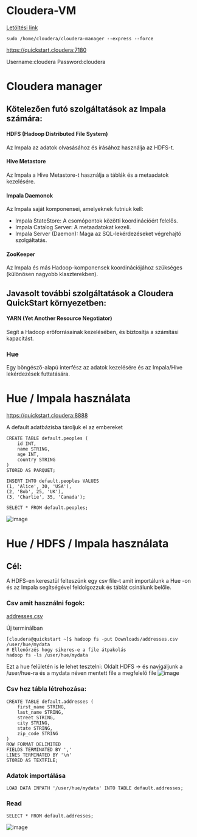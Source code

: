 # Cloudera-VM


[Letöltési link](https://www.youtube.com/redirect?event=video_description&redir_token=QUFFLUhqa3A3ZGVBSXFjMk8xckNhOTBOc3VYZVB4aXFaQXxBQ3Jtc0trdzBxUUZIaFBMdGlaZmNPcXlNZWdmNjhGVUgwbC1BQ2RhWGpuWlBfaFlPcWhlenYzT1I2YmhEdFcwclV6UjQ3eXo3dXNaU1ZDd0ZYUDRzMXR1YkoyMGdrSzlQTVVzTklJS1RadkhWN1hDMUFuY1o0OA&q=https%3A%2F%2Fdownloads.cloudera.com%2Fdemo_vm%2Fvirtualbox%2Fcloudera-quickstart-vm-5.13.0-0-virtualbox.zip&v=jT1q5YQ2cpw)


```
sudo /home/cloudera/cloudera-manager --express --force
```

https://quickstart.cloudera:7180

Username:cloudera
Password:cloudera

# Cloudera manager

## Kötelezően futó szolgáltatások az Impala számára:
#### HDFS (Hadoop Distributed File System)

Az Impala az adatok olvasásához és írásához használja az HDFS-t.

#### Hive Metastore

Az Impala a Hive Metastore-t használja a táblák és a metaadatok kezelésére.

#### Impala Daemonok

Az Impala saját komponensei, amelyeknek futniuk kell:
 - Impala StateStore: A csomópontok közötti koordinációért felelős.
 - Impala Catalog Server: A metaadatokat kezeli.
 - Impala Server (Daemon): Maga az SQL-lekérdezéseket végrehajtó szolgáltatás.

#### ZooKeeper
Az Impala és más Hadoop-komponensek koordinációjához szükséges (különösen nagyobb klaszterekben).


## Javasolt további szolgáltatások a Cloudera QuickStart környezetben:
#### YARN (Yet Another Resource Negotiator)

Segít a Hadoop erőforrásainak kezelésében, és biztosítja a számítási kapacitást.
### Hue

Egy böngésző-alapú interfész az adatok kezelésére és az Impala/Hive lekérdezések futtatására.


# Hue / Impala használata
https://quickstart.cloudera:8888

A default adatbázisba tároljuk el az embereket
```
CREATE TABLE default.peoples (
    id INT,
    name STRING,
    age INT,
    country STRING
)
STORED AS PARQUET;
```

```
INSERT INTO default.peoples VALUES
(1, 'Alice', 30, 'USA'),
(2, 'Bob', 25, 'UK'),
(3, 'Charlie', 35, 'Canada');
```

```
SELECT * FROM default.peoples;
```
![image](https://github.com/user-attachments/assets/ceda88a2-03a8-4f3a-b620-a98ea96956a7)


# Hue / HDFS / Impala használata

## Cél:
A HDFS-en keresztül felteszünk egy csv file-t amit importálunk a Hue -on és az Impala segítségével feldolgozzuk és táblát csinálunk belőle.

### Csv amit használni fogok:
[addresses.csv](https://people.sc.fsu.edu/~jburkardt/data/csv/addresses.csv)

Új terminálban
```
[cloudera@quickstart ~]$ hadoop fs -put Downloads/addresses.csv /user/hue/mydata
# Ellenőrzés hogy sikeres-e a file átpakolás
hadoop fs -ls /user/hue/mydata
```

Ezt a hue felületén is le lehet tesztelni:
Oldalt HDFS -> és navigáljunk a /user/hue-ra és a mydata néven mentett file a megfelelő file
![image](https://github.com/user-attachments/assets/e2690684-7e1a-4a90-870f-73db61b50080)

### Csv hez tábla létrehozása:
```
CREATE TABLE default.addresses (
    first_name STRING,
    last_name STRING,
    street STRING,
    city STRING,
    state STRING,
    zip_code STRING
)
ROW FORMAT DELIMITED
FIELDS TERMINATED BY ','
LINES TERMINATED BY '\n'
STORED AS TEXTFILE;
```
### Adatok importálása
```
LOAD DATA INPATH '/user/hue/mydata' INTO TABLE default.addresses;
```
### Read
```
SELECT * FROM default.addresses;
```
![image](https://github.com/user-attachments/assets/20a339a4-385a-4907-baf0-57d60950990c)







